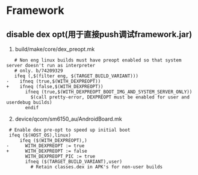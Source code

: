# Framework

## disable dex opt\(用于直接push调试framework.jar\)

1.   build/make/core/dex\_preopt.mk  

```text
   # Non eng linux builds must have preopt enabled so that system server doesn't run as interpreter
   # only. b/74209329
   ifeq (,$(filter eng, $(TARGET_BUILD_VARIANT)))
-    ifneq (true,$(WITH_DEXPREOPT))
+    ifneq (false,$(WITH_DEXPREOPT))
       ifneq (true,$(WITH_DEXPREOPT_BOOT_IMG_AND_SYSTEM_SERVER_ONLY))
         $(call pretty-error, DEXPREOPT must be enabled for user and userdebug builds)
       endif

```

2.  device/qcom/sm6150\_au/AndroidBoard.mk

```text
 # Enable dex pre-opt to speed up initial boot
 ifeq ($(HOST_OS),linux)
     ifeq ($(WITH_DEXPREOPT),)
-      WITH_DEXPREOPT := true
+      WITH_DEXPREOPT := false
       WITH_DEXPREOPT_PIC := true
       ifneq ($(TARGET_BUILD_VARIANT),user)
         # Retain classes.dex in APK's for non-user builds

```

